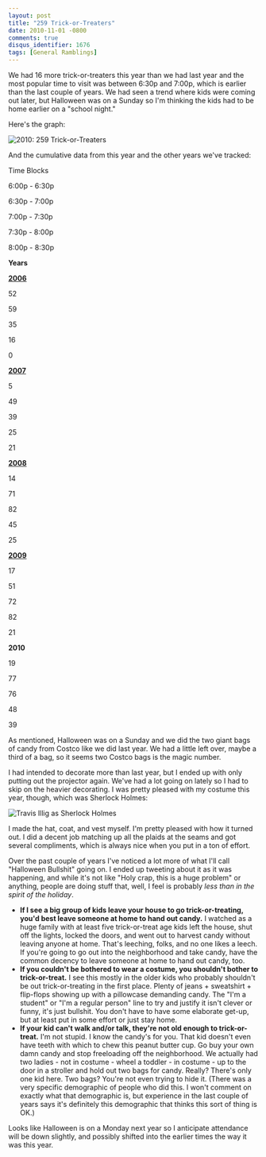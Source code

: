 ```yaml
---
layout: post
title: "259 Trick-or-Treaters"
date: 2010-11-01 -0800
comments: true
disqus_identifier: 1676
tags: [General Ramblings]
---
```

We had 16 more trick-or-treaters this year than we had last year and the
most popular time to visit was between 6:30p and 7:00p, which is earlier
than the last couple of years. We had seen a trend where kids were
coming out later, but Halloween was on a Sunday so I'm thinking the kids
had to be home earlier on a "school night."

Here's the graph:

![2010: 259
Trick-or-Treaters](https://hyqi8g.blu.livefilestore.com/y2p2DfRiwbquDHMEIFO7ESNKXzLUc9EmgxKEUvy-mK0DuoG9q5j84WxklDxvRWFt0SXIXvntsFhXPRPigNAsgXhCCZ-LhpTroWOs4TMhLNHPLs/20101101trickortreat.png?psid=1 "2010: 259 Trick-or-Treaters")

And the cumulative data from this year and the other years we've
tracked:

Time Blocks

6:00p - 6:30p

6:30p - 7:00p

7:00p - 7:30p

7:30p - 8:00p

8:00p - 8:30p

**Years**

[**2006**](/archive/2006/11/01/162-trick-or-treaters.aspx)

52

59

35

16

0

[**2007**](/archive/2007/11/01/139-trick-or-treaters.aspx)

5

49

39

25

21

[**2008**](/archive/2008/11/03/237-trick-or-treaters.aspx)

14

71

82

45

25

[**2009**](/archive/2009/11/03/243-trick-or-treaters.aspx)

17

51

72

82

21

**2010**

19

77

76

48

39

As mentioned, Halloween was on a Sunday and we did the two giant bags of
candy from Costco like we did last year. We had a little left over,
maybe a third of a bag, so it seems two Costco bags is the magic number.

I had intended to decorate more than last year, but I ended up with only
putting out the projector again. We've had a lot going on lately so I
had to skip on the heavier decorating. I was pretty pleased with my
costume this year, though, which was Sherlock Holmes:

![Travis Illig as Sherlock
Holmes](https://hyqi8g.bl3301.livefilestore.com/y2pEo6okLp8opoIndZPN7PvqrOkp74AZXXIo24hiaBqx-XOTzeV_hR-rOm2mKhlu0jqzvTEYY4YTYMNjMmJxyCnUPNJD1WQ-gqbwEd7Xrv1KJM/20101101sherlock.jpg?psid=1 "Travis Illig as Sherlock Holmes")

I made the hat, coat, and vest myself. I'm pretty pleased with how it
turned out. I did a decent job matching up all the plaids at the seams
and got several compliments, which is always nice when you put in a ton
of effort.

Over the past couple of years I've noticed a lot more of what I'll call
"Halloween Bullshit" going on. I ended up tweeting about it as it was
happening, and while it's not like "Holy crap, this is a huge problem"
or anything, people are doing stuff that, well, I feel is probably *less
than in the spirit of the holiday*.

-   **If I see a big group of kids leave your house to go
    trick-or-treating, you'd best leave someone at home to hand out
    candy.** I watched as a huge family with at least five
    trick-or-treat age kids left the house, shut off the lights, locked
    the doors, and went out to harvest candy without leaving anyone at
    home. That's leeching, folks, and no one likes a leech. If you're
    going to go out into the neighborhood and take candy, have the
    common decency to leave someone at home to hand out candy, too.
-   **If you couldn't be bothered to wear a costume, you shouldn't
    bother to trick-or-treat.** I see this mostly in the older kids who
    probably shouldn't be out trick-or-treating in the first place.
    Plenty of jeans + sweatshirt + flip-flops showing up with a
    pillowcase demanding candy. The "I'm a student" or "I'm a regular
    person" line to try and justify it isn't clever or funny, it's just
    bullshit. You don't have to have some elaborate get-up, but at least
    put in some effort or just stay home.
-   **If your kid can't walk and/or talk, they're not old enough to
    trick-or-treat.** I'm not stupid. I know the candy's for you. That
    kid doesn't even have teeth with which to chew this peanut butter
    cup. Go buy your own damn candy and stop freeloading off the
    neighborhood. We actually had two ladies - not in costume - wheel a
    toddler - in costume - up to the door in a stroller and hold out two
    bags for candy. Really? There's only one kid here. Two bags? You're
    not even trying to hide it. (There was a very specific demographic
    of people who did this. I won't comment on exactly what that
    demographic is, but experience in the last couple of years says it's
    definitely this demographic that thinks this sort of thing is OK.)

Looks like Halloween is on a Monday next year so I anticipate attendance
will be down slightly, and possibly shifted into the earlier times the
way it was this year.

